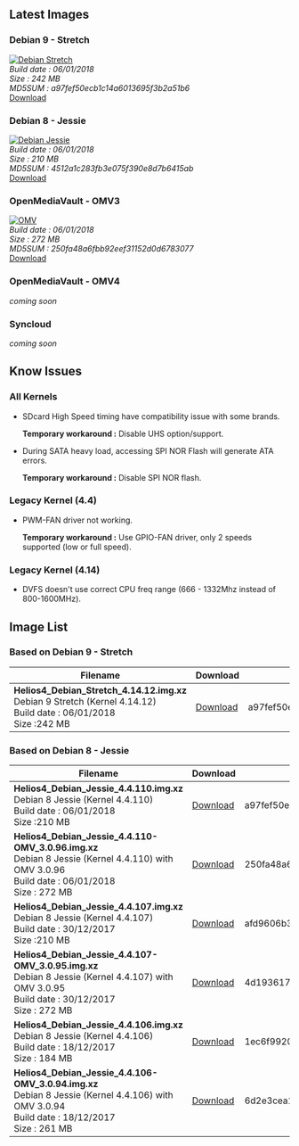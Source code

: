 ## Latest  Images

### Debian 9 - Stretch

[![Debian Stretch](/img/os/debian2.png)](https://cdn.kobol.io/files/Helios4_Debian_Stretch_4.14.12.img.xz)<br>
*Build date : 06/01/2018<br>
Size : 242 MB<br>
MD5SUM : a97fef50ecb1c14a6013695f3b2a51b6*<br>
[Download](https://cdn.kobol.io/files/Helios4_Debian_Stretch_4.14.12.img.xz)

### Debian 8 - Jessie

[![Debian Jessie](/img/os/debian2.png)](https://cdn.kobol.io/files/Helios4_Debian_Jessie_4.4.110.img.xz)<br>
*Build date : 06/01/2018<br>
Size : 210 MB<br>
MD5SUM : 4512a1c283fb3e075f390e8d7b6415ab*<br>
[Download](https://cdn.kobol.io/files/Helios4_Debian_Jessie_4.4.110.img.xz)

### OpenMediaVault - OMV3

[![OMV](/img/os/omv.png)](https://cdn.kobol.io/files/Helios4_Debian_Jessie_4.4.110-OMV_3.0.96.img.xz)<br>
*Build date : 06/01/2018<br>
Size : 272 MB<br>
MD5SUM : 250fa48a6fbb92eef31152d0d6783077*<br>
[Download](https://cdn.kobol.io/files/Helios4_Debian_Jessie_4.4.110-OMV_3.0.96.img.xz)

### OpenMediaVault - OMV4

*coming soon*

### Syncloud

*coming soon*

## Know Issues

### All Kernels

- SDcard High Speed timing have compatibility issue with some brands.

    **Temporary workaround :** Disable UHS option/support.

- During SATA heavy load, accessing SPI NOR Flash will generate ATA errors.

    **Temporary workaround :** Disable SPI NOR flash.

### Legacy Kernel (4.4)

- PWM-FAN driver not working.

    **Temporary workaround :** Use GPIO-FAN driver, only 2 speeds supported (low or full speed).

### Legacy Kernel (4.14)

- DVFS doesn't use correct CPU freq range (666 - 1332Mhz instead of 800-1600MHz).


## Image List

### Based on Debian 9 - Stretch

Filename | Download | MD5
---------|----------|----
**Helios4_Debian_Stretch_4.14.12.img.xz**<br>Debian 9 Stretch (Kernel 4.14.12)<br>Build date : 06/01/2018<br>Size :242 MB|[Download](https://cdn.kobol.io/files/Helios4_Debian_Stretch_4.14.12.img.xz)|a97fef50ecb1c14a6013695f3b2a51b6

### Based on Debian 8 - Jessie

Filename | Download | MD5
---------|----------|----
**Helios4_Debian_Jessie_4.4.110.img.xz**<br>Debian 8 Jessie (Kernel 4.4.110)<br>Build date : 06/01/2018<br>Size :210 MB|[Download](https://cdn.kobol.io/files/Helios4_Debian_Jessie_4.4.110.img.xz)|a97fef50ecb1c14a6013695f3b2a51b6
**Helios4_Debian_Jessie_4.4.110-OMV_3.0.96.img.xz**<br>Debian 8 Jessie (Kernel 4.4.110) with OMV 3.0.96<br>Build date : 06/01/2018<br>Size : 272 MB|[Download](https://cdn.kobol.io/files/Helios4_Debian_Jessie_4.4.110-OMV_3.0.96.img.xz)|250fa48a6fbb92eef31152d0d6783077
**Helios4_Debian_Jessie_4.4.107.img.xz**<br>Debian 8 Jessie (Kernel 4.4.107)<br>Build date : 30/12/2017<br>Size :210 MB|[Download](https://cdn.kobol.io/files/Helios4_Debian_Jessie_4.4.107.img.xz)|afd9606b39ae3eb149f78413db89f80b
**Helios4_Debian_Jessie_4.4.107-OMV_3.0.95.img.xz**<br>Debian 8 Jessie (Kernel 4.4.107) with OMV 3.0.95<br>Build date : 30/12/2017<br>Size : 272 MB|[Download](https://cdn.kobol.io/files/Helios4_Debian_Jessie_4.4.107-OMV_3.0.95.img.xz)|4d193617b2ee27aaf48f7cdfbb0d0ba7
**Helios4_Debian_Jessie_4.4.106.img.xz**<br>Debian 8 Jessie (Kernel 4.4.106)<br>Build date : 18/12/2017<br>Size : 184 MB|[Download](https://cdn.kobol.io/files/Helios4_Debian_Jessie_4.4.106.img.xz)|1ec6f992077b821f7078af496dae02a7
**Helios4_Debian_Jessie_4.4.106-OMV_3.0.94.img.xz**<br>Debian 8 Jessie (Kernel 4.4.106) with OMV 3.0.94<br>Build date : 18/12/2017<br>Size : 261 MB|[Download](https://cdn.kobol.io/files/Helios4_Debian_Jessie_4.4.106-OMV_3.0.94.img.xz)|6d2e3cea12c2e4091de6cfac24daa9fc
